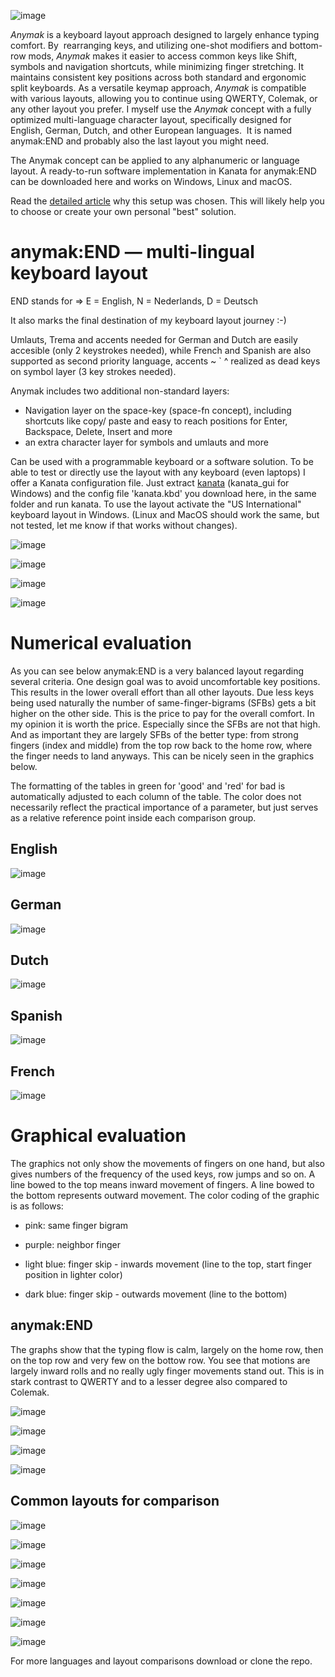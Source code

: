 ![image](https://github.com/user-attachments/assets/51167072-4cf3-46ca-9ce0-8ef2ded2a911)
 
*Anymak* is a keyboard layout approach designed to largely enhance typing comfort. By  rearranging keys, and utilizing one-shot modifiers and bottom-row mods, *Anymak* makes it easier to access common keys like Shift, symbols and navigation shortcuts, while minimizing finger stretching. It maintains consistent key positions across both standard and ergonomic split keyboards. As a versatile keymap approach, *Anymak* is compatible with various layouts, allowing you to continue using QWERTY, Colemak, or any other layout you prefer. I myself use the *Anymak* concept with a fully optimized multi-language character layout, specifically designed for English, German, Dutch, and other European languages.  It is named anymak:END and probably also the last layout you might need.

The Anymak concept can be applied to any alphanumeric or language layout. A ready-to-run software implementation in Kanata for anymak:END can be downloaded here and works on Windows, Linux and macOS.

Read the [detailed article](https://kbd.news/Anymak-the-compatible-ergonomic-keyboard-layout-2574.html) why this setup was chosen. This will likely help you to choose or create your own personal "best" solution.

# anymak:END — multi-lingual keyboard layout
END stands for ⇒ E = English, N = Nederlands, D = Deutsch

It also marks the final destination of my keyboard layout journey :-)

 
 Umlauts, Trema and accents needed for German and Dutch are easily accesible (only 2 keystrokes needed), 
    while French and Spanish are also supported as second priority language,
    accents  ~ ` ^ realized as dead keys on symbol layer (3 key strokes needed).
  
 Anymak includes two additional non-standard layers:
   - Navigation layer on the space-key (space-fn concept), including shortcuts like copy/ paste and
     easy to reach positions for Enter, Backspace, Delete, Insert and more
   - an extra character layer for symbols and umlauts and more
 
Can be used with a programmable keyboard or a software solution. To be able to test or directly use the layout with any keyboard (even laptops) I offer a Kanata configuration file. Just extract [kanata](https://github.com/jtroo/kanata) (kanata_gui for Windows) and the config file 'kanata.kbd' you download here, in the same folder and run kanata. To use the layout activate the "US International" keyboard layout in Windows. (Linux and MacOS should work the same, but not tested, let me know if that works without changes).

![image](https://github.com/user-attachments/assets/fd27806e-a105-44d4-948f-085733796e3a)

![image](https://github.com/user-attachments/assets/d7c938df-1e2e-47cc-9aa1-de2c5e692fb6)

![image](https://github.com/user-attachments/assets/48e62816-5e3c-4a58-9693-42871e4f8a37)

![image](https://github.com/user-attachments/assets/4a2e5386-dffa-4c15-a07b-c6cb917dd96a)

# Numerical evaluation
As you can see below anymak:END is a very balanced layout regarding several criteria. One design goal was to avoid uncomfortable key positions. This results in the lower overall effort than all other layouts. Due less keys being used naturally the number of same-finger-bigrams (SFBs) gets a bit higher on the other side. This is the price to pay for the overall comfort. In my opinion it is worth the price. Especially since the SFBs are not that high. And as important they are largely SFBs of the better type: from strong fingers (index and middle) from the top row back to the home row, where the finger needs to land anyways. This can be nicely seen in the graphics below.

The formatting of the tables in green for 'good' and 'red' for bad is automatically adjusted to each column of the table. The color does not necessarily reflect the practical importance of a parameter, but just serves as a relative reference point inside each comparison group.
## English
![image](https://github.com/user-attachments/assets/e6c66680-9889-48ae-8a97-bc89f4e4d502)
## German
![image](https://github.com/user-attachments/assets/9c9f1338-d214-498f-9a64-49e182100768)
## Dutch
![image](https://github.com/user-attachments/assets/66581f02-577d-4837-9144-8bd8fcf341ff)
## Spanish
![image](https://github.com/user-attachments/assets/ce2ead3b-0961-4300-b966-ba6e68ecc5ae)
## French
![image](https://github.com/user-attachments/assets/6fb36121-1e45-4d50-b36d-65d9f41c2d52)

# Graphical evaluation
The graphics not only show the movements of fingers on one hand, but also gives numbers of the frequency of the used keys, row jumps and so on. A line bowed to the top means inward movement of fingers. A line bowed to the bottom represents outward movement. The color coding of the graphic is as follows:

- pink: same finger bigram
    
- purple: neighbor finger
    
- light blue: finger skip - inwards movement (line to the top, start finger position in lighter color)
    
- dark blue: finger skip - outwards movement (line to the bottom)

## anymak:END
The graphs show that the typing flow is calm, largely on the home row, then on the top row and very few on the bottow row. You see that motions are largely inward rolls and no really ugly finger movements stand out. This is in stark contrast to QWERTY and to a lesser degree also compared to Colemak.

![image](https://github.com/user-attachments/assets/3b1d9df7-627a-4631-9995-d364c7cda539)

![image](https://github.com/user-attachments/assets/92c9a60e-8ec3-48b9-9224-140a456e5f24)

![image](https://github.com/user-attachments/assets/e2ce2194-eca1-4bd8-a3ac-234783f97589)

![image](https://github.com/user-attachments/assets/421a71c3-28c6-4e07-89e3-76b119f1cbd1)

## Common layouts for comparison
![image](https://github.com/user-attachments/assets/eacb8f29-38ff-4086-a1ad-085c9288cb4b)

![image](https://github.com/user-attachments/assets/3b6db9cb-1812-464c-aafc-fe0ea4f5a69e)

![image](https://github.com/user-attachments/assets/5d9606f9-29b0-430a-996f-aa1c4b1eb71c)

![image](https://github.com/user-attachments/assets/5d9c559b-19eb-4c44-8fd9-111545427a4f)

![image](https://github.com/user-attachments/assets/ab6ea731-0e27-4054-bf09-f6ef24659e6e)

![image](https://github.com/user-attachments/assets/2ab105a0-5a6b-481b-8ace-617766227ab8)

![image](https://github.com/user-attachments/assets/4685b817-4337-4e59-80b8-836c9f8a2856)


For more languages and layout comparisons download or clone the repo.









